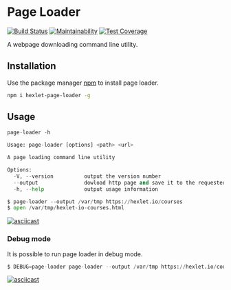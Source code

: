# Page Loader
[![Build Status](https://travis-ci.org/arkadiy93/project-lvl3-s444.svg?branch=master)](https://travis-ci.org/arkadiy93/project-lvl3-s444)
[![Maintainability](https://api.codeclimate.com/v1/badges/141955a53372215a0df3/maintainability)](https://codeclimate.com/github/arkadiy93/project-lvl3-s444/maintainability)
[![Test Coverage](https://api.codeclimate.com/v1/badges/141955a53372215a0df3/test_coverage)](https://codeclimate.com/github/arkadiy93/project-lvl3-s444/test_coverage)

A webpage downloading command line utility.

## Installation

Use the package manager [npm](https://www.npmjs.com/) to install page loader.

```bash
npm i hexlet-page-loader -g
```

## Usage

```python
page-loader -h

Usage: page-loader [options] <path> <url>

A page loading command line utility

Options:
  -V, --version          output the version number
  --output               dowload http page and save it to the requested path
  -h, --help             output usage information
```

```python
$ page-loader --output /var/tmp https://hexlet.io/courses
$ open /var/tmp/hexlet-io-courses.html
```
[![asciicast](https://asciinema.org/a/238489.svg)](https://asciinema.org/a/238489)

### Debug mode

It is possible to run page loader in debug mode.

```python
$ DEBUG=page-loader page-loader --output /var/tmp https://hexlet.io/courses
```
[![asciicast](https://asciinema.org/a/bbtwBM86vxOB22rogwhGN8zC2.svg)](https://asciinema.org/a/bbtwBM86vxOB22rogwhGN8zC2)
